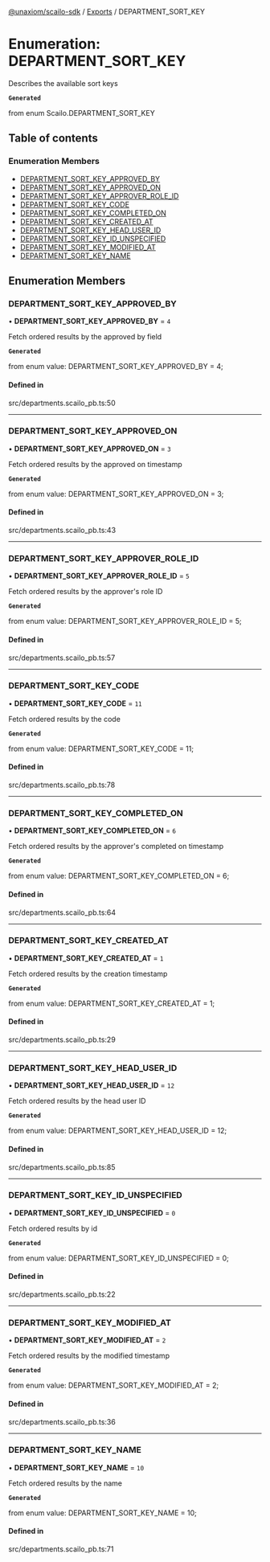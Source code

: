 [@unaxiom/scailo-sdk](../README.md) / [Exports](../modules.md) / DEPARTMENT\_SORT\_KEY

# Enumeration: DEPARTMENT\_SORT\_KEY

Describes the available sort keys

**`Generated`**

from enum Scailo.DEPARTMENT_SORT_KEY

## Table of contents

### Enumeration Members

- [DEPARTMENT\_SORT\_KEY\_APPROVED\_BY](DEPARTMENT_SORT_KEY.md#department_sort_key_approved_by)
- [DEPARTMENT\_SORT\_KEY\_APPROVED\_ON](DEPARTMENT_SORT_KEY.md#department_sort_key_approved_on)
- [DEPARTMENT\_SORT\_KEY\_APPROVER\_ROLE\_ID](DEPARTMENT_SORT_KEY.md#department_sort_key_approver_role_id)
- [DEPARTMENT\_SORT\_KEY\_CODE](DEPARTMENT_SORT_KEY.md#department_sort_key_code)
- [DEPARTMENT\_SORT\_KEY\_COMPLETED\_ON](DEPARTMENT_SORT_KEY.md#department_sort_key_completed_on)
- [DEPARTMENT\_SORT\_KEY\_CREATED\_AT](DEPARTMENT_SORT_KEY.md#department_sort_key_created_at)
- [DEPARTMENT\_SORT\_KEY\_HEAD\_USER\_ID](DEPARTMENT_SORT_KEY.md#department_sort_key_head_user_id)
- [DEPARTMENT\_SORT\_KEY\_ID\_UNSPECIFIED](DEPARTMENT_SORT_KEY.md#department_sort_key_id_unspecified)
- [DEPARTMENT\_SORT\_KEY\_MODIFIED\_AT](DEPARTMENT_SORT_KEY.md#department_sort_key_modified_at)
- [DEPARTMENT\_SORT\_KEY\_NAME](DEPARTMENT_SORT_KEY.md#department_sort_key_name)

## Enumeration Members

### DEPARTMENT\_SORT\_KEY\_APPROVED\_BY

• **DEPARTMENT\_SORT\_KEY\_APPROVED\_BY** = ``4``

Fetch ordered results by the approved by field

**`Generated`**

from enum value: DEPARTMENT_SORT_KEY_APPROVED_BY = 4;

#### Defined in

src/departments.scailo_pb.ts:50

___

### DEPARTMENT\_SORT\_KEY\_APPROVED\_ON

• **DEPARTMENT\_SORT\_KEY\_APPROVED\_ON** = ``3``

Fetch ordered results by the approved on timestamp

**`Generated`**

from enum value: DEPARTMENT_SORT_KEY_APPROVED_ON = 3;

#### Defined in

src/departments.scailo_pb.ts:43

___

### DEPARTMENT\_SORT\_KEY\_APPROVER\_ROLE\_ID

• **DEPARTMENT\_SORT\_KEY\_APPROVER\_ROLE\_ID** = ``5``

Fetch ordered results by the approver's role ID

**`Generated`**

from enum value: DEPARTMENT_SORT_KEY_APPROVER_ROLE_ID = 5;

#### Defined in

src/departments.scailo_pb.ts:57

___

### DEPARTMENT\_SORT\_KEY\_CODE

• **DEPARTMENT\_SORT\_KEY\_CODE** = ``11``

Fetch ordered results by the code

**`Generated`**

from enum value: DEPARTMENT_SORT_KEY_CODE = 11;

#### Defined in

src/departments.scailo_pb.ts:78

___

### DEPARTMENT\_SORT\_KEY\_COMPLETED\_ON

• **DEPARTMENT\_SORT\_KEY\_COMPLETED\_ON** = ``6``

Fetch ordered results by the approver's completed on timestamp

**`Generated`**

from enum value: DEPARTMENT_SORT_KEY_COMPLETED_ON = 6;

#### Defined in

src/departments.scailo_pb.ts:64

___

### DEPARTMENT\_SORT\_KEY\_CREATED\_AT

• **DEPARTMENT\_SORT\_KEY\_CREATED\_AT** = ``1``

Fetch ordered results by the creation timestamp

**`Generated`**

from enum value: DEPARTMENT_SORT_KEY_CREATED_AT = 1;

#### Defined in

src/departments.scailo_pb.ts:29

___

### DEPARTMENT\_SORT\_KEY\_HEAD\_USER\_ID

• **DEPARTMENT\_SORT\_KEY\_HEAD\_USER\_ID** = ``12``

Fetch ordered results by the head user ID

**`Generated`**

from enum value: DEPARTMENT_SORT_KEY_HEAD_USER_ID = 12;

#### Defined in

src/departments.scailo_pb.ts:85

___

### DEPARTMENT\_SORT\_KEY\_ID\_UNSPECIFIED

• **DEPARTMENT\_SORT\_KEY\_ID\_UNSPECIFIED** = ``0``

Fetch ordered results by id

**`Generated`**

from enum value: DEPARTMENT_SORT_KEY_ID_UNSPECIFIED = 0;

#### Defined in

src/departments.scailo_pb.ts:22

___

### DEPARTMENT\_SORT\_KEY\_MODIFIED\_AT

• **DEPARTMENT\_SORT\_KEY\_MODIFIED\_AT** = ``2``

Fetch ordered results by the modified timestamp

**`Generated`**

from enum value: DEPARTMENT_SORT_KEY_MODIFIED_AT = 2;

#### Defined in

src/departments.scailo_pb.ts:36

___

### DEPARTMENT\_SORT\_KEY\_NAME

• **DEPARTMENT\_SORT\_KEY\_NAME** = ``10``

Fetch ordered results by the name

**`Generated`**

from enum value: DEPARTMENT_SORT_KEY_NAME = 10;

#### Defined in

src/departments.scailo_pb.ts:71
